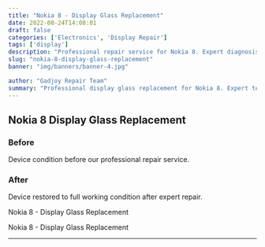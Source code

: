 ```yaml
---
title: "Nokia 8 - Display Glass Replacement"
date: 2022-08-24T14:08:01
draft: false
categories: ['Electronics', 'Display Repair']
tags: ['display']
description: "Professional repair service for Nokia 8. Expert diagnosis and quality repairs in Bangalore."
slug: "nokia-8-display-glass-replacement"
banner: "img/banners/banner-4.jpg"

author: "Gadjoy Repair Team"
summary: "Professional display glass replacement for Nokia 8. Expert technicians, quality parts, warranty included."
---
```


## Nokia 8 Display Glass Replacement

### Before

Device condition before our professional repair service.

### After

Device restored to full working condition after expert repair.

Nokia 8 - Display Glass Replacement

Nokia 8 - Display Glass Replacement

---